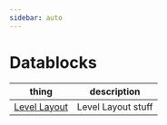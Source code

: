 ```yaml
---
sidebar: auto
---
```


# Datablocks

| thing | description |
| - | - |
| [Level Layout](/datablocks/level-layout) | Level Layout stuff |